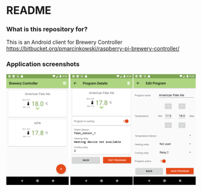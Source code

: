 # README #

### What is this repository for? ###

This is an Android client for Brewery Controller
https://bitbucket.org/pmarcinkowski/raspberry-pi-brewery-controller/

### Application screenshots ###

![Screens from the application](docs/screenshot.png)
